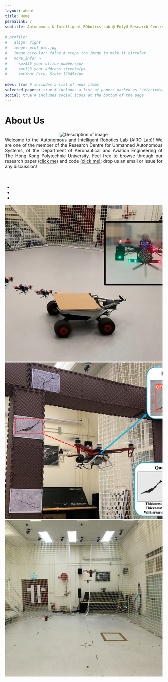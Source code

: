 ```yaml
---
layout: about
title: Home
permalink: /
subtitle: Autonomous & Intelligent RObotics Lab @ PolyU Research Centre for Unmanned Autonomous Systems 

# profile:
#   align: right
#   image: prof_pic.jpg
#   image_circular: false # crops the image to make it circular
#   more_info: >
#     <p>555 your office number</p>
#     <p>123 your address street</p>
#     <p>Your City, State 12345</p>

news: true # includes a list of news items
selected_papers: true # includes a list of papers marked as "selected={true}"
social: true # includes social icons at the bottom of the page
---
```


<!-- <br/> -->
<!-- Include Bootstrap CSS (You can use a CDN link) -->
<!-- <link rel="stylesheet" href="https://maxcdn.bootstrapcdn.com/bootstrap/4.5.2/css/bootstrap.min.css"> -->


<!-- Include Bootstrap JS (You can use a CDN link) -->
<!-- <script src="js_scripts/slim.min.js"></script>
<script src="https://cdn.jsdelivr.net/npm/@popperjs/core@2.9.2/dist/umd/popper.min.js"></script>
<script src="https://maxcdn.bootstrapcdn.com/bootstrap/4.5.2/js/bootstrap.min.js"></script> -->

# About Us
<div style="text-align: center;">
        <img src="../assets/img/group.png" alt="Description of image" style="max-width: 100%; height: auto;">
</div>
<div align="justify">
Welcome to the Autonomous and Intelligent Robotics Lab (AIRO Lab)! We are one of the member of the Research Centre for Unmanned Autonomous Systems, of the Department of Aeronautical and Aviation Engineering of The Hong Kong Polytechnic University. Feel free to browse through our research paper <a href="/publications">(click me)</a> and code <a href="https://github.com/HKPolyU-UAV">(click me)</a>; drop us an email or issue for any discussion! <br/> <br/> <br/>
</div>


<style>
  .carousel-inner img {
    width: 100%;
    height: 500px; /* Set a fixed height */
    object-fit: cover; /* This ensures the image covers the container without stretching */
  }
</style>

<div id="imageCarousel" class="carousel slide" data-ride="carousel">
  <!-- Indicators -->
  <ul class="carousel-indicators">
    <li data-target="#imageCarousel" data-slide-to="0" class="active"></li>
    <li data-target="#imageCarousel" data-slide-to="1"></li>
    <li data-target="#imageCarousel" data-slide-to="2"></li>
  </ul>

  <!-- The slideshow -->
  <div class="carousel-inner">
    <div class="carousel-item active">
      <img src="../assets/img/landing.png" alt="Image 1" class="d-block w-100">
    </div>
    <div class="carousel-item">
      <img src="../assets/img/crack_inspection.png" alt="Image 2" class="d-block w-100">
    </div>
    <div class="carousel-item">
      <img src="../assets/img/4uavs.jpeg" alt="Image 3" class="d-block w-100">
    </div>
  </div>

  <!-- Left and right controls -->
  <a class="carousel-control-prev" href="#imageCarousel" data-slide="prev">
    <span class="carousel-control-prev-icon"></span>
  </a>
  <a class="carousel-control-next" href="#imageCarousel" data-slide="next">
    <span class="carousel-control-next-icon"></span>
  </a>
</div>
